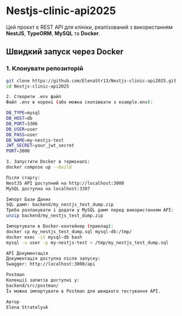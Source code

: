 # Nestjs-clinic-api2025
Цей проєкт є REST API для клініки, реалізований з використанням **NestJS**, **TypeORM**, **MySQL** та **Docker**.

##  Швидкий запуск через Docker

### 1. Клонувати репозиторій

```bash
git clone https://github.com/ElenaStr13/Nestjs-clinic-api2025.git
cd Nestjs-clinic-api2025

2. Створити .env файл
Файл .env в корені (або можна скопіювати з example.env):

DB_TYPE=mysql
DB_HOST=db
DB_PORT=3306
DB_USER=user
DB_PASS=user
DB_NAME=my-nestjs-test
JWT_SECRET=your_jwt_secret
PORT=3000

3. Запустити Docker в терміналі:
docker compose up --build

Після старту:
NestJS API доступний на http://localhost:3000
MySQL доступна на localhost:3307

Імпорт Бази Даних
SQL дамп: backend/my_nestjs_test_dump.zip
Треба разпакувати і додати у MySQL дамп перед використанням API:
unzip backend/my_nestjs_test_dump.zip

Імпортувати в Docker-контейнер (приклад):
docker cp my_nestjs_test_dump.sql mysql-db:/tmp/
docker exec -it mysql-db bash
mysql -u user -p my-nestjs-test < /tmp/my_nestjs_test_dump.sql

API Документація
Документація доступна після запуску:
Swagger: http://localhost:3000/api

Postman
Колекції запитів доступні у:
backend/src/postman/
Їх можна імпортувати в Postman для швидкого тестування API.

Автор
Elena Stratelyuk

